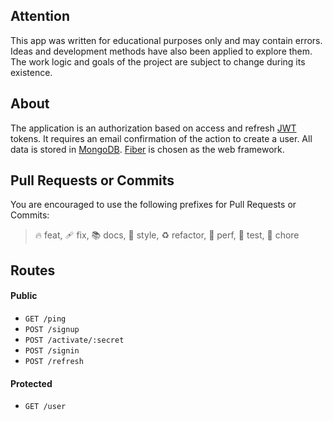 ## Attention

This app was written for educational purposes only and may contain errors.
Ideas and development methods have also been applied to explore them.
The work logic and goals of the project are subject to change during its existence.


## About

The application is an authorization based on access and refresh [JWT](https://github.com/golang-jwt/jwt) tokens.
It requires an email confirmation of the action to create a user.
All data is stored in [MongoDB](https://github.com/mongodb/mongo). [Fiber](https://github.com/gofiber/fiber) is chosen as the web framework.


## Pull Requests or Commits

You are encouraged to use the following prefixes for Pull Requests or Commits:

> 🔥 feat, 🩹 fix, 📚 docs, 🎨 style, ♻️ refactor, 🚀 perf, 🚨 test, 🔨 chore


## Routes

#### Public

- `GET /ping`
- `POST /signup`
- `POST /activate/:secret`
- `POST /signin`
- `POST /refresh`

#### Protected

- `GET /user`
